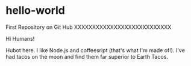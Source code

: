 # hello-world
First Repository on Git Hub
XXXXXXXXXXXXXXXXXXXXXXXXXXX

Hi Humans!

Hubot here. I like Node.js and coffeesript (that's what I'm made of!). 
I've had tacos on the moon and find them far superior to Earth Tacos. 
